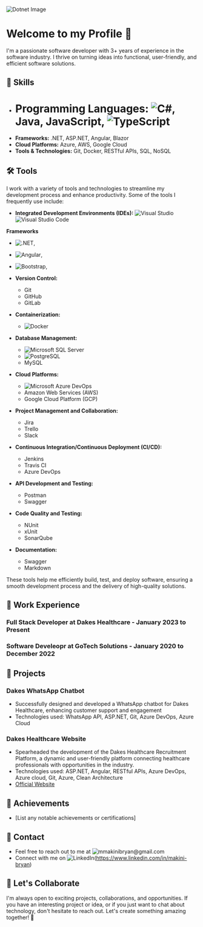 ![Dotnet Image](https://wakeupandcode.com/wp-content/uploads/2019/03/C.NET_-1024x384-1.png)

# Welcome to my Profile 👋

I'm a passionate software developer with 3+ years of experience in the software industry. I thrive on turning ideas into functional, user-friendly, and efficient software solutions. 

## 🔧 Skills

- # Programming Languages: ![C#](https://img.shields.io/badge/C%23-239120?style=for-the-badge&logo=c-sharp&logoColor=white), Java, JavaScript, ![TypeScript](https://img.shields.io/badge/TypeScript-007ACC?style=for-the-badge&logo=typescript&logoColor=white)
- **Frameworks:** .NET, ASP.NET, Angular, Blazor
- **Cloud Platforms:** Azure, AWS, Google Cloud
- **Tools & Technologies:** Git, Docker, RESTful APIs, SQL, NoSQL
## 🛠️ Tools

I work with a variety of tools and technologies to streamline my development process and enhance productivity. Some of the tools I frequently use include:

- **Integrated Development Environments (IDEs):**
  ![Visual Studio](https://img.shields.io/badge/Visual_Studio-5C2D91?style=for-the-badge&logo=visual%20studio&logoColor=white)
  ![Visual Studio Code](https://img.shields.io/badge/Visual_Studio_Code-0078D4?style=for-the-badge&logo=visual%20studio%20code&logoColor=white)
  
**Frameworks**
- ![.NET](https://img.shields.io/badge/.NET-512BD4?style=for-the-badge&logo=dotnet&logoColor=white),
- ![Angular](https://img.shields.io/badge/Angular-DD0031?style=for-the-badge&logo=angular&logoColor=white),
- ![Bootstrap](https://img.shields.io/badge/Bootstrap-563D7C?style=for-the-badge&logo=bootstrap&logoColor=white),
- **Version Control:**
  - Git
  - GitHub
  - GitLab

- **Containerization:**
  - ![Docker](https://img.shields.io/badge/Docker-2CA5E0?style=for-the-badge&logo=docker&logoColor=white)

- **Database Management:**
  - ![Microsoft SQL Server](https://img.shields.io/badge/Microsoft%20SQL%20Server-CC2927?style=for-the-badge&logo=microsoft%20sql%20server&logoColor=white)
  - ![PostgreSQL](https://img.shields.io/badge/PostgreSQL-316192?style=for-the-badge&logo=postgresql&logoColor=white)
  - MySQL

- **Cloud Platforms:**
  - ![Microsoft Azure DevOps](https://img.shields.io/badge/Azure_DevOps-0078D7?style=for-the-badge&logo=azure-devops&logoColor=white)
  - Amazon Web Services (AWS)
  - Google Cloud Platform (GCP)

- **Project Management and Collaboration:**
  - Jira
  - Trello
  - Slack

- **Continuous Integration/Continuous Deployment (CI/CD):**
  - Jenkins
  - Travis CI
  - Azure DevOps

- **API Development and Testing:**
  - Postman
  - Swagger

- **Code Quality and Testing:**
  - NUnit
  - xUnit
  - SonarQube

- **Documentation:**
  - Swagger
  - Markdown

These tools help me efficiently build, test, and deploy software, ensuring a smooth development process and the delivery of high-quality solutions.

## 💼 Work Experience

### Full Stack Developer  at Dakes Healthcare - January 2023 to Present



### Software Develeopr at GoTech Solutions - January 2020 to December 2022



## 🚀 Projects

### Dakes WhatsApp Chatbot

- Successfully designed and developed a WhatsApp chatbot for Dakes Healthcare, enhancing customer support and engagement
- Technologies used: WhatsApp API, ASP.NET, Git, Azure DevOps, Azure Cloud


### Dakes Healthcare Website

- Spearheaded the development of the Dakes Healthcare Recruitment Platform, a dynamic and user-friendly platform connecting healthcare professionals with opportunities in the industry.
- Technologies used: ASP.NET, Angular, RESTful APIs, Azure DevOps, Azure cloud, Git, Azure, Clean Architecture
- [Official Website](https://dakeshealthcare.com/)


## 🌟 Achievements

- [List any notable achievements or certifications]

## 📧 Contact

- Feel free to reach out to me at ![mmakinibryan@gmail.com](https://img.shields.io/badge/Gmail-D14836?style=for-the-badge&logo=gmail&logoColor=white)
- Connect with me on ![LinkedIn](https://img.shields.io/badge/LinkedIn-0077B5?style=for-the-badge&logo=linkedin&logoColor=white)(https://www.linkedin.com/in/makini-bryan)

## 🤝 Let's Collaborate

I'm always open to exciting projects, collaborations, and opportunities. If you have an interesting project or idea, or if you just want to chat about technology, don't hesitate to reach out. Let's create something amazing together! 🚀
